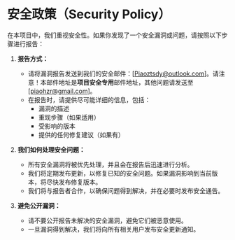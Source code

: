 # 安全政策（Security Policy）

在本项目中，我们重视安全性。如果你发现了一个安全漏洞或问题，请按照以下步骤进行报告：

1. **报告方式：**
   - 请将漏洞报告发送到我们的安全邮件：[Piaoztsdy@outlook.com]。请注意！本邮件地址是**项目安全专用**邮件地址，其他问题请发送至[piaohzr@gmail.com]。
   - 在报告时，请提供尽可能详细的信息，包括：
     - 漏洞的描述
     - 重现步骤（如果适用）
     - 受影响的版本
     - 提供的任何修复建议（如果有）

2. **我们如何处理安全问题：**
   - 所有安全漏洞将被优先处理，并且会在报告后迅速进行分析。
   - 我们将定期发布更新，以修复已知的安全问题。如果漏洞影响到当前版本，将尽快发布修复版本。
   - 我们将与报告者合作，以确保问题得到解决，并在必要时发布安全通告。

3. **避免公开漏洞：**
   - 请不要公开报告未解决的安全漏洞，避免它们被恶意使用。
   - 一旦漏洞得到解决，我们将向所有相关用户发布安全更新通知。

